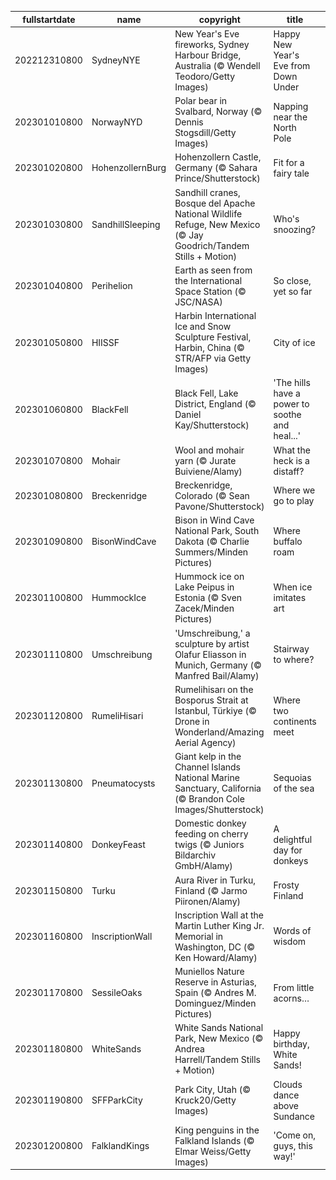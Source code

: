 |fullstartdate|name|copyright|title|image|
|--|--|--|--|--|
202212310800|SydneyNYE|New Year's Eve fireworks, Sydney Harbour Bridge, Australia (© Wendell Teodoro/Getty Images)|Happy New Year's Eve from Down Under|![](/en-US/2023/01/202212310800SydneyNYE.jpg)|
202301010800|NorwayNYD|Polar bear in Svalbard, Norway (© Dennis Stogsdill/Getty Images)|Napping near the North Pole|![](/en-US/2023/01/202301010800NorwayNYD.jpg)|
202301020800|HohenzollernBurg|Hohenzollern Castle, Germany (© Sahara Prince/Shutterstock)|Fit for a fairy tale|![](/en-US/2023/01/202301020800HohenzollernBurg.jpg)|
202301030800|SandhillSleeping|Sandhill cranes, Bosque del Apache National Wildlife Refuge, New Mexico (© Jay Goodrich/Tandem Stills + Motion)|Who's snoozing?|![](/en-US/2023/01/202301030800SandhillSleeping.jpg)|
202301040800|Perihelion|Earth as seen from the International Space Station (© JSC/NASA)|So close, yet so far|![](/en-US/2023/01/202301040800Perihelion.jpg)|
202301050800|HIISSF|Harbin International Ice and Snow Sculpture Festival, Harbin, China (© STR/AFP via Getty Images)|City of ice|![](/en-US/2023/01/202301050800HIISSF.jpg)|
202301060800|BlackFell|Black Fell, Lake District, England (© Daniel Kay/Shutterstock)|'The hills have a power to soothe and heal...'|![](/en-US/2023/01/202301060800BlackFell.jpg)|
202301070800|Mohair|Wool and mohair yarn (© Jurate Buiviene/Alamy)|What the heck is a distaff?|![](/en-US/2023/01/202301070800Mohair.jpg)|
202301080800|Breckenridge|Breckenridge, Colorado (© Sean Pavone/Shutterstock)|Where we go to play|![](/en-US/2023/01/202301080800Breckenridge.jpg)|
202301090800|BisonWindCave|Bison in Wind Cave National Park, South Dakota (© Charlie Summers/Minden Pictures)|Where buffalo roam|![](/en-US/2023/01/202301090800BisonWindCave.jpg)|
202301100800|HummockIce|Hummock ice on Lake Peipus in Estonia (© Sven Zacek/Minden Pictures)|When ice imitates art|![](/en-US/2023/01/202301100800HummockIce.jpg)|
202301110800|Umschreibung|'Umschreibung,' a sculpture by artist Olafur Eliasson in Munich, Germany (© Manfred Bail/Alamy)|Stairway to where?|![](/en-US/2023/01/202301110800Umschreibung.jpg)|
202301120800|RumeliHisari|Rumelihisarı on the Bosporus Strait at Istanbul, Türkiye (© Drone in Wonderland/Amazing Aerial Agency)|Where two continents meet|![](/en-US/2023/01/202301120800RumeliHisari.jpg)|
202301130800|Pneumatocysts|Giant kelp in the Channel Islands National Marine Sanctuary, California (© Brandon Cole Images/Shutterstock)|Sequoias of the sea|![](/en-US/2023/01/202301130800Pneumatocysts.jpg)|
202301140800|DonkeyFeast|Domestic donkey feeding on cherry twigs (© Juniors Bildarchiv GmbH/Alamy)|A delightful day for donkeys|![](/en-US/2023/01/202301140800DonkeyFeast.jpg)|
202301150800|Turku|Aura River in Turku, Finland (© Jarmo Piironen/Alamy)|Frosty Finland|![](/en-US/2023/01/202301150800Turku.jpg)|
202301160800|InscriptionWall|Inscription Wall at the Martin Luther King Jr. Memorial in Washington, DC (© Ken Howard/Alamy)|Words of wisdom|![](/en-US/2023/01/202301160800InscriptionWall.jpg)|
202301170800|SessileOaks|Muniellos Nature Reserve in Asturias, Spain (© Andres M. Dominguez/Minden Pictures)|From little acorns…|![](/en-US/2023/01/202301170800SessileOaks.jpg)|
202301180800|WhiteSands|White Sands National Park, New Mexico (© Andrea Harrell/Tandem Stills + Motion)|Happy birthday, White Sands!|![](/en-US/2023/01/202301180800WhiteSands.jpg)|
202301190800|SFFParkCity|Park City, Utah (© Kruck20/Getty Images)|Clouds dance above Sundance|![](/en-US/2023/01/202301190800SFFParkCity.jpg)|
202301200800|FalklandKings|King penguins in the Falkland Islands (© Elmar Weiss/Getty Images)|'Come on, guys, this way!'|![](/en-US/2023/01/202301200800FalklandKings.jpg)|
